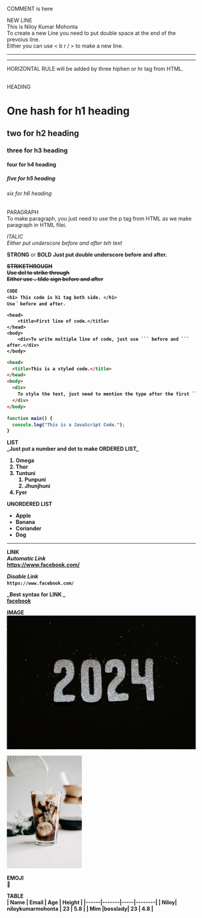 COMMENT is here

<!-- MarkDown Tutorial -->

NEW LINE  
This is Niloy Kumar Mohonta  
To create a new Line you need to put double space at the end of the prevoius line. <br/> Either you can use < b r / > to make a new line.

---

<hr/>
HORIZONTAL RULE will be added by three hiphen or hr tag from HTML. <br/> <br/>

HEADING

# One hash for h1 heading

## two for h2 heading

### three for h3 heading

#### four for h4 heading

##### five for h5 heading

###### six for h6 heading

<p> PARAGRAPH <br/> To make paragraph, you just need to use the p tag from HTML as we make paragraph in HTML filei. </p>

<i> ITALIC </i>  
_Either put underscore before and after teh text_

**STRONG** or **BOLD**
<b> Just put double underscore before and after.<b>

**<del>STRIKETHROUGH</del>**  
<del> Use del to strike through </del>  
~~Either use `~` tilde sign before and after~~

`CODE`  
`<h1> This code is h1 tag both side. </h1>`  
`Use` `` ` `` `before and after.`

````
<head>
    <title>First line of code.</title>
</head>
<body>
    <div>To write multiple line of code, just use ``` before and ``` after.</div>
</body>
````

````html
<head>
  <title>This is a styled code.</title>
</head>
<body>
  <div>
    To style the text, just need to mention the type after the first ``` on top.
  </div>
</body>
````

```js
function main() {
  console.log("This is a JavaScript Code.");
}
```

**LIST**  
**\_Just put a number and dot to make **ORDERED LIST**\_**

1. Omega
2. Thor
3. Tuntuni
   1. Punpuni
   2. Jhunjhuni
4. Fyer

**UNORDERED LIST**

- Apple
- Banana
- Coriander
- Dog

---

**LINK**  
**_Automatic Link_**  
https://www.facebook.com/

**_Disable Link_**  
`https://www.facebook.com/`

**_Best syntax for LINK _**  
[facebook](https://www.facebook.com/)

**IMAGE**
![profile](2024.jpg)

<img src="coffee.jpg" height= "300px">

**EMOJI**  
🥴

**TABLE**  
| Name | Email | Age | Height |
|------|-------|-----|--------|
| Niloy| niloykumarmohonta | 23 | 5.8 |
| Mim |bosslady| 23 | 4.8 |
